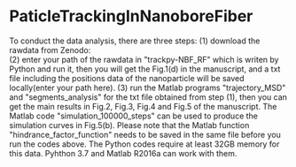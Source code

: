 # PaticleTrackingInNanoboreFiber
To conduct the data analysis, there are three steps:
(1) download the rawdata from Zenodo:  
(2) enter your path of the rawdata in "trackpy-NBF_RF" which is writen by Python and run it, then you will get the Fig.1(d) in the manuscript,
    and a txt file including the positions data of the nanoparticle will be saved locally(enter your path here).
(3) run the Matlab programs "trajectory_MSD" and "segments_analysis" for the txt file obtained from step (1), 
    then you can get the main results in Fig.2, Fig.3, Fig.4 and Fig.5 of the manuscript.
The Matlab code "simulation_100000_steps" can be used to produce the simulation curves in Fig.5(b).
Please note that the Matlab function "hindrance_factor_function" needs to be saved in the same file before you run the codes above. 
The Python codes require at least 32GB memory for this data. Pyhthon 3.7 and Matlab R2016a can work with them.
